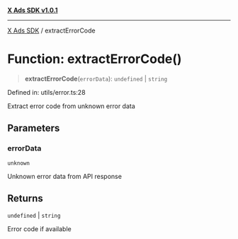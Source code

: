 [**X Ads SDK v1.0.1**](../README.md)

***

[X Ads SDK](../globals.md) / extractErrorCode

# Function: extractErrorCode()

> **extractErrorCode**(`errorData`): `undefined` \| `string`

Defined in: utils/error.ts:28

Extract error code from unknown error data

## Parameters

### errorData

`unknown`

Unknown error data from API response

## Returns

`undefined` \| `string`

Error code if available
